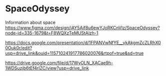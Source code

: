 # SpaceOdyssey
Information about space
https://www.figma.com/design/jAY5Aif8u6ewYJoRKCnVlz/SpaceOdyssey?node-id=335-1679&t=F8WQXzTeMUStAlzh-1

https://docs.google.com/presentation/d/1FPANVwNfYE__ykAkgmZcZLRhX00Ouk0r/edit?usp=drive_link&ouid=115710241917786020076&rtpof=true&sd=true

https://drive.google.com/file/d/17WyOLN_XACae9h-1WDSuzjb6tEf4rIZC/view?usp=drive_link
